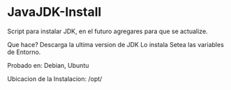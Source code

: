 # JavaJDK-Install
Script para instalar JDK, en el futuro agregares para que se actualize.

Que hace?
Descarga la ultima version de JDK
Lo instala
Setea las variables de Entorno.

Probado en: Debian, Ubuntu

Ubicacion de la Instalacion: /opt/
